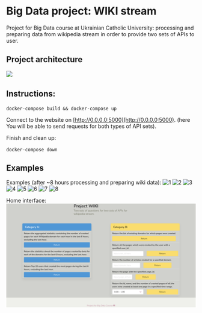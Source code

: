 # Big Data project: WIKI stream
Project for Big Data course at Ukrainian Catholic University: processing and preparing data from wikipedia stream in order to provide two sets of APIs
to user.

## Project architecture
![](images)

## Instructions:
```
docker-compose build && docker-compose up
```

Connect to the website on [http://0.0.0.0:5000](http://0.0.0.0:5000). (here You will 
be able to send requests for both types of API sets).

Finish and clean up:
```
docker-compose down
```

## Examples
Examples (after ~8 hours processing and preparing wiki data):
![1](images/example1.png)
![2](images/example2.png)
![3](images/example3.png)
![4](images/example4.png)
![5](images/example5.png)
![6](images/example6.png)
![7](images/example7.png)
![8](images/example8.png)

Home interface:
![interface](images/interface.png)